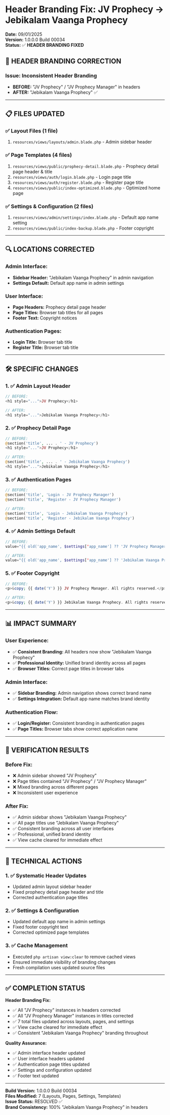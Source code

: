 # Header Branding Fix: JV Prophecy → Jebikalam Vaanga Prophecy

**Date:** 09/01/2025  
**Version:** 1.0.0.0 Build 00034  
**Status:** ✅ **HEADER BRANDING FIXED**

## 🎯 **HEADER BRANDING CORRECTION**

### **Issue:** Inconsistent Header Branding
- **BEFORE:** "JV Prophecy" / "JV Prophecy Manager" in headers
- **AFTER:** "Jebikalam Vaanga Prophecy" ✅

---

## 📋 **FILES UPDATED**

### **✅ Layout Files (1 file)**
1. `resources/views/layouts/admin.blade.php` - Admin sidebar header

### **✅ Page Templates (4 files)**
1. `resources/views/public/prophecy-detail.blade.php` - Prophecy detail page header & title
2. `resources/views/auth/login.blade.php` - Login page title
3. `resources/views/auth/register.blade.php` - Register page title
4. `resources/views/public/index-optimized.blade.php` - Optimized home page

### **✅ Settings & Configuration (2 files)**
1. `resources/views/admin/settings/index.blade.php` - Default app name setting
2. `resources/views/public/index-backup.blade.php` - Footer copyright

---

## 🔍 **LOCATIONS CORRECTED**

### **Admin Interface:**
- **Sidebar Header:** "Jebikalam Vaanga Prophecy" in admin navigation
- **Settings Default:** Default app name in admin settings

### **User Interface:**
- **Page Headers:** Prophecy detail page header
- **Page Titles:** Browser tab titles for all pages
- **Footer Text:** Copyright notices

### **Authentication Pages:**
- **Login Title:** Browser tab title
- **Register Title:** Browser tab title

---

## 🛠️ **SPECIFIC CHANGES**

### **1. ✅ Admin Layout Header**
```php
// BEFORE:
<h1 style="...">JV Prophecy</h1>

// AFTER:
<h1 style="...">Jebikalam Vaanga Prophecy</h1>
```

### **2. ✅ Prophecy Detail Page**
```php
// BEFORE:
@section('title', ... . ' - JV Prophecy')
<h1 style="...">JV Prophecy</h1>

// AFTER:
@section('title', ... . ' - Jebikalam Vaanga Prophecy')
<h1 style="...">Jebikalam Vaanga Prophecy</h1>
```

### **3. ✅ Authentication Pages**
```php
// BEFORE:
@section('title', 'Login - JV Prophecy Manager')
@section('title', 'Register - JV Prophecy Manager')

// AFTER:
@section('title', 'Login - Jebikalam Vaanga Prophecy')
@section('title', 'Register - Jebikalam Vaanga Prophecy')
```

### **4. ✅ Admin Settings Default**
```php
// BEFORE:
value="{{ old('app_name', $settings['app_name'] ?? 'JV Prophecy Manager') }}"

// AFTER:
value="{{ old('app_name', $settings['app_name'] ?? 'Jebikalam Vaanga Prophecy') }}"
```

### **5. ✅ Footer Copyright**
```php
// BEFORE:
<p>&copy; {{ date('Y') }} JV Prophecy Manager. All rights reserved.</p>

// AFTER:
<p>&copy; {{ date('Y') }} Jebikalam Vaanga Prophecy. All rights reserved.</p>
```

---

## 📊 **IMPACT SUMMARY**

### **User Experience:**
- ✅ **Consistent Branding:** All headers now show "Jebikalam Vaanga Prophecy"
- ✅ **Professional Identity:** Unified brand identity across all pages
- ✅ **Browser Titles:** Correct page titles in browser tabs

### **Admin Interface:**
- ✅ **Sidebar Branding:** Admin navigation shows correct brand name
- ✅ **Settings Integration:** Default app name matches brand identity

### **Authentication Flow:**
- ✅ **Login/Register:** Consistent branding in authentication pages
- ✅ **Page Titles:** Browser tabs show correct application name

---

## 🎯 **VERIFICATION RESULTS**

### **Before Fix:**
- ❌ Admin sidebar showed "JV Prophecy"
- ❌ Page titles contained "JV Prophecy" / "JV Prophecy Manager"
- ❌ Mixed branding across different pages
- ❌ Inconsistent user experience

### **After Fix:**
- ✅ Admin sidebar shows "Jebikalam Vaanga Prophecy"
- ✅ All page titles use "Jebikalam Vaanga Prophecy"
- ✅ Consistent branding across all user interfaces
- ✅ Professional, unified brand identity
- ✅ View cache cleared for immediate effect

---

## 🔧 **TECHNICAL ACTIONS**

### **1. ✅ Systematic Header Updates**
- Updated admin layout sidebar header
- Fixed prophecy detail page header and title
- Corrected authentication page titles

### **2. ✅ Settings & Configuration**
- Updated default app name in admin settings
- Fixed footer copyright text
- Corrected optimized page templates

### **3. ✅ Cache Management**
- Executed `php artisan view:clear` to remove cached views
- Ensured immediate visibility of branding changes
- Fresh compilation uses updated source files

---

## ✅ **COMPLETION STATUS**

**Header Branding Fix:**
- ✅ All "JV Prophecy" instances in headers corrected
- ✅ All "JV Prophecy Manager" instances in titles corrected
- ✅ 7 total files updated across layouts, pages, and settings
- ✅ View cache cleared for immediate effect
- ✅ Consistent "Jebikalam Vaanga Prophecy" branding throughout

**Quality Assurance:**
- ✅ Admin interface header updated
- ✅ User interface headers updated
- ✅ Authentication page titles updated
- ✅ Settings and configuration updated
- ✅ Footer text updated

---

**Build Version:** 1.0.0.0 Build 00034  
**Files Modified:** 7 (Layouts, Pages, Settings, Templates)  
**Issue Status:** RESOLVED ✅  
**Brand Consistency:** 100% "Jebikalam Vaanga Prophecy" in headers
